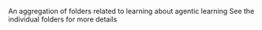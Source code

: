 An aggregation of folders related to learning about agentic learning
See the individual folders for more details
